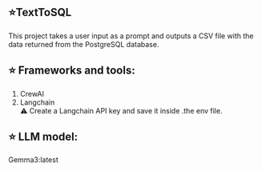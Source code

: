 ##  :star:TextToSQL

This project takes a user input as a prompt and outputs a CSV file with the data returned from the PostgreSQL database.

## :star: Frameworks and tools:
1. CrewAI  
2. Langchain  
:warning: Create a Langchain API key and save it inside .the env file.

## :star: LLM model:
Gemma3:latest

